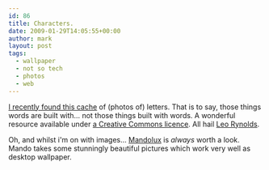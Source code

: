 ```yaml
---
id: 86
title: Characters.
date: 2009-01-29T14:05:55+00:00
author: mark
layout: post
tags:
  - wallpaper
  - not so tech
  - photos
  - web
---
```

[I recently found this cache](http://flickr.com/photos/lwr/collections/72157594587080023/) of (photos of) letters. That is to say, those things words are built with&#8230; not those things built with words. A wonderful resource available under [a Creative Commons licence](http://creativecommons.org/licenses/by-nc-sa/2.0/). All hail [Leo Rynolds](http://flickr.com/photos/lwr/).

Oh, and whilst i'm on with images&#8230; [Mandolux](http://www.mandolux.com/) is _always_ worth a look. Mando takes some stunningly beautiful pictures which work very well as desktop wallpaper.
